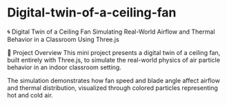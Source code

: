 # Digital-twin-of-a-ceiling-fan
🌀 Digital Twin of a Ceiling Fan
Simulating Real-World Airflow and Thermal Behavior in a Classroom Using Three.js

📌 Project Overview
This mini project presents a digital twin of a ceiling fan, built entirely with Three.js, to simulate the real-world physics of air particle behavior in an indoor classroom setting.

The simulation demonstrates how fan speed and blade angle affect airflow and thermal distribution, visualized through colored particles representing hot and cold air.

